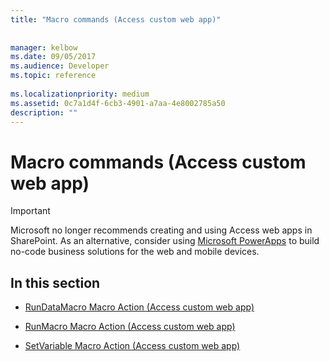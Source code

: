 ```yaml
---
title: "Macro commands (Access custom web app)"
 
 
manager: kelbow
ms.date: 09/05/2017
ms.audience: Developer
ms.topic: reference
  
ms.localizationpriority: medium
ms.assetid: 0c7a1d4f-6cb3-4901-a7aa-4e8002785a50
description: ""
---
```


# Macro commands (Access custom web app)

> [!IMPORTANT]
> Microsoft no longer recommends creating and using Access web apps in SharePoint. As an alternative, consider using [Microsoft PowerApps](https://powerapps.microsoft.com/en-us/) to build no-code business solutions for the web and mobile devices. 
  
## In this section

- [RunDataMacro Macro Action (Access custom web app)](rundatamacro-macro-action-access-custom-web-app.md)
    
- [RunMacro Macro Action (Access custom web app)](runmacro-macro-action-access-custom-web-app.md)
    
- [SetVariable Macro Action (Access custom web app)](setvariable-macro-action-access-custom-web-app.md)
    

